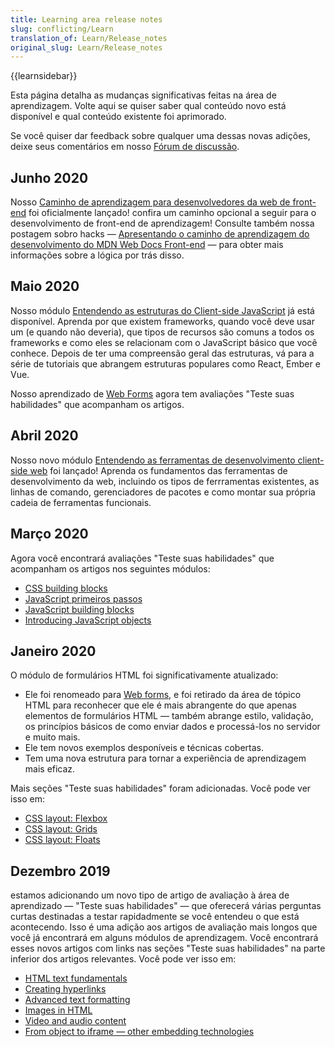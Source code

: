 ```yaml
---
title: Learning area release notes
slug: conflicting/Learn
translation_of: Learn/Release_notes
original_slug: Learn/Release_notes
---
```

{{learnsidebar}}

Esta página detalha as mudanças significativas feitas na área de aprendizagem. Volte aqui se quiser saber qual conteúdo novo está disponível e qual conteúdo existente foi aprimorado.

Se você quiser dar feedback sobre qualquer uma dessas novas adições, deixe seus comentários em nosso [Fórum de discussão](https://discourse.mozilla.org/c/mdn).

## Junho 2020

Nosso [Caminho de aprendizagem para desenvolvedores da web de front-end](/pt-BR/docs/Learn/Front-end_web_developer) foi oficialmente lançado! confira um caminho opcional a seguir para o desenvolvimento de front-end de aprendizagem! Consulte também nossa postagem sobro hacks — [Apresentando o caminho de aprendizagem do desenvolvimento do MDN Web Docs Front-end](https://hacks.mozilla.org/2020/06/introducing-the-mdn-web-docs-front-end-developer-learning-pathway/) — para obter mais informações sobre a lógica por trás disso.

## Maio 2020

Nosso módulo [Entendendo as estruturas do Client-side JavaScript](/pt-BR/docs/Learn/Tools_and_testing/Client-side_JavaScript_frameworks) já está disponível. Aprenda por que existem frameworks, quando você deve usar um (e quando não deveria), que tipos de recursos são comuns a todos os frameworks e como eles se relacionam com o JavaScript básico que você conhece. Depois de ter uma compreensão geral das estruturas, vá para a série de tutoriais que abrangem estruturas populares como React, Ember e Vue.

Nosso aprendizado de [Web Forms](/pt-BR/docs/Learn/Forms) agora tem avaliações "Teste suas habilidades" que acompanham os artigos.

## Abril 2020

Nosso novo módulo [Entendendo as ferramentas de desenvolvimento client-side web](/pt-BR/docs/Learn/Tools_and_testing/Understanding_client-side_tools) foi lançado! Aprenda os fundamentos das ferramentas de desenvolvimento da web, incluindo os tipos de ferrramentas existentes, as linhas de comando, gerenciadores de pacotes e como montar sua própria cadeia de ferramentas funcionais.

## Março 2020

Agora você encontrará avaliações "Teste suas habilidades" que acompanham os artigos nos seguintes módulos:

- [CSS building blocks](/pt-BR/docs/Learn/CSS/Building_blocks)
- [JavaScript primeiros passos](/pt-BR/docs/Learn/JavaScript/First_steps)
- [JavaScript building blocks](/pt-BR/docs/Learn/JavaScript/Building_blocks)
- [Introducing JavaScript objects](/pt-BR/docs/Learn/JavaScript/Objects)

## Janeiro 2020

O módulo de formulários HTML foi significativamente atualizado:

- Ele foi renomeado para [Web forms](/pt-BR/docs/Learn/Forms), e foi retirado da área de tópico HTML para reconhecer que ele é mais abrangente do que apenas elementos de formulários HTML — também abrange estilo, validação, os princípios básicos de como enviar dados e processá-los no servidor e muito mais.
- Ele tem novos exemplos desponíveis e técnicas cobertas.
- Tem uma nova estrutura para tornar a experiência de aprendizagem mais eficaz.

Mais seções "Teste suas habilidades" foram adicionadas. Você pode ver isso em:

- [CSS layout: Flexbox](/pt-BR/docs/Learn/CSS/CSS_layout/Flexbox#Test_your_skills!)
- [CSS layout: Grids](/pt-BR/docs/Learn/CSS/CSS_layout/Grids#Test_your_skills!)
- [CSS layout: Floats](/pt-BR/docs/Learn/CSS/CSS_layout/Floats#Test_your_skills!)

## Dezembro 2019

estamos adicionando um novo tipo de artigo de avaliação à área de aprendizado — "Teste suas habilidades" — que oferecerá várias perguntas curtas destinadas a testar rapidadmente se você entendeu o que está acontecendo. Isso é uma adição aos artigos de avaliação mais longos que você já encontrará em alguns módulos de aprendizagem. Você encontrará esses novos artigos com links nas seções "Teste suas habilidades" na parte inferior dos artigos relevantes. Você pode ver isso em:

- [HTML text fundamentals](/pt-BR/docs/Learn/HTML/Introduction_to_HTML/HTML_text_fundamentals#Test_your_skills!)
- [Creating hyperlinks](/pt-BR/docs/Learn/HTML/Introduction_to_HTML/Creating_hyperlinks#Test_your_skills!)
- [Advanced text formatting](/pt-BR/docs/Learn/HTML/Introduction_to_HTML/Advanced_text_formatting#Test_your_skills!)
- [Images in HTML](/pt-BR/docs/Learn/HTML/Multimedia_and_embedding/Images_in_HTML#Test_your_skills!)
- [Video and audio content](/pt-BR/docs/Learn/HTML/Multimedia_and_embedding/Video_and_audio_content#Test_your_skills!)
- [From object to iframe — other embedding technologies](/pt-BR/docs/Learn/HTML/Multimedia_and_embedding/Other_embedding_technologies#Test_your_skills!)
